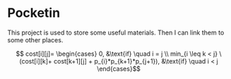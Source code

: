 # Pocketin

This project is used to store some useful materials. Then I can link them to some other places.

```math
 cost[i][j]=
 \begin{cases}
    0, &\text{if} \quad i = j \\
    min_{i \leq k < j} \ (cost[i][k]+ cost[k+1][j] + p_{i}*p_{k+1}*p_{j+1}), &\text{if} \quad i < j
 \end{cases}
```
